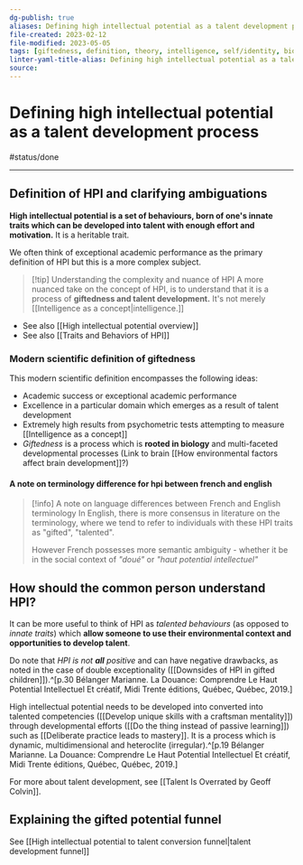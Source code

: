 ```yaml
---
dg-publish: true
aliases: Defining high intellectual potential as a talent development process, defining HPI, defining high intellectual potential, high intellectual potential is, HPI, HIP, definition of talent, defining talent, set of gifted behaviours, definition of high intellectual potential, definition of hpi, definition of giftedness, talent is defined, talent is a set of gifted behaviours, HPI as talented behaviours, HPI is a talent development process
file-created: 2023-02-12
file-modified: 2023-05-05
tags: [giftedness, definition, theory, intelligence, self/identity, biology, neuroscience/neuroscience, parenting, giftedness]
linter-yaml-title-alias: Defining high intellectual potential as a talent development process
source: 
---
```


# Defining high intellectual potential as a talent development process

#status/done

---

## Definition of HPI and clarifying ambiguations

**High intellectual potential is a set of behaviours, born of one's innate traits which can be developed into talent with enough effort and motivation.** It is a heritable trait.

We often think of exceptional academic performance as the primary definition of HPI but this is a more complex subject.

> [!tip] Understanding the complexity and nuance of HPI
> A more nuanced take on the concept of HPI, is to understand that it is a process of **giftedness and talent development.** It's not merely [[Intelligence as a concept|intelligence.]]

- See also [[High intellectual potential overview]]
- See also [[Traits and Behaviors of HPI]]

### Modern scientific definition of giftedness

This modern scientific definition encompasses the following ideas:

- Academic success or exceptional academic performance
- Excellence in a particular domain which emerges as a result of talent development
- Extremely high results from psychometric tests attempting to measure [[Intelligence as a concept]]
- *Giftedness* is a process which is **rooted in biology** and multi-faceted developmental processes (Link to brain [[How environmental factors affect brain development]]?)

#### A note on terminology difference for hpi between french and english

> [!info] A note on language differences between French and English terminology
> In English, there is more consensus in literature on the terminology, where we tend to refer to individuals with these HPI traits as "gifted", "talented".
>
> However French possesses more semantic ambiguity - whether it be in the social context of *"doué"* or *"haut potential intellectuel"*

## How should the common person understand HPI?

It can be more useful to think of HPI as *talented behaviours* (as opposed to *innate traits*) which **allow someone to use their environmental context and opportunities to develop talent**.

Do note that *HPI is not **all** positive* and can have negative drawbacks, as noted in the case of double exceptionality ([[Downsides of HPI in gifted children]]).^[p.30 Bélanger Marianne. La Douance: Comprendre Le Haut Potential Intellectuel Et créatif, Midi Trente éditions, Québec, Québec, 2019.]

 High intellectual potential needs to be developed into converted into talented competencies ([[Develop unique skills with a craftsman mentality]]) through developmental efforts ([[Do the thing instead of passive learning]]) such as [[Deliberate practice leads to mastery]]. It is a process which is dynamic, multidimensional and heteroclite (irregular).^[p.19 Bélanger Marianne. La Douance: Comprendre Le Haut Potential Intellectuel Et créatif, Midi Trente éditions, Québec, Québec, 2019.]

For more about talent development, see [[Talent Is Overrated by Geoff Colvin]].

## Explaining the gifted potential funnel

See [[High intellectual potential to talent conversion funnel|talent development funnel]]